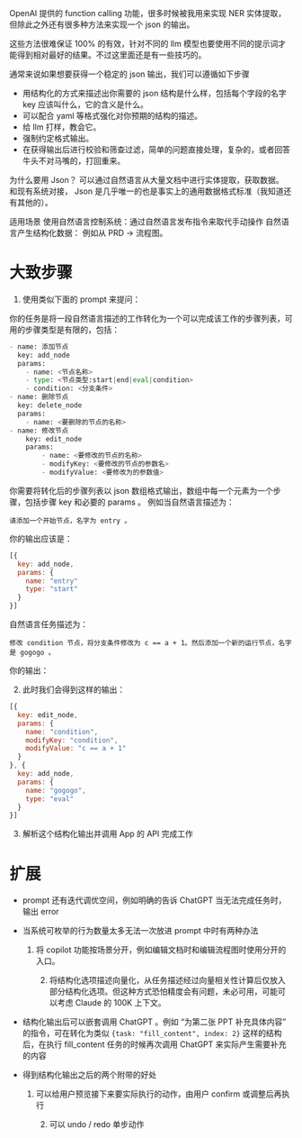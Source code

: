 OpenAI 提供的 function calling 功能，很多时候被我用来实现 NER 实体提取，但除此之外还有很多种方法来实现一个 json 的输出。

这些方法很难保证 100% 的有效，针对不同的 llm 模型也要使用不同的提示词才能得到相对最好的结果。不过这里面还是有一些技巧的。

通常来说如果想要获得一个稳定的 json 输出，我们可以遵循如下步骤

- 用结构化的方式来描述出你需要的 json 结构是什么样，包括每个字段的名字 key 应该叫什么，它的含义是什么。
- 可以配合 yaml 等格式强化对你预期的结构的描述。
- 给 llm 打样，教会它。
- 强制约定格式输出。
- 在获得输出后进行校验和筛查过滤，简单的问题直接处理，复杂的，或者回答牛头不对马嘴的，打回重来。

为什么要用 Json？
可以通过自然语言从大量文档中进行实体提取，获取数据。
和现有系统对接， Json 是几乎唯一的也是事实上的通用数据格式标准（我知道还有其他的）。

适用场景
使用自然语言控制系统：通过自然语言发布指令来取代手动操作
自然语言产生结构化数据： 例如从 PRD → 流程图。


# 大致步骤

1. 使用类似下面的 prompt 来提问：

你的任务是将一段自然语言描述的工作转化为一个可以完成该工作的步骤列表，可用的步骤类型是有限的，包括：

```python
- name: 添加节点
  key: add_node
  params:
    - name: <节点名称>
    - type: <节点类型:start|end|eval|condition>
    - condition: <分支条件>
- name: 删除节点
  key: delete_node
  params:
    - name: <要删除的节点的名称>
- name: 修改节点
    key: edit_node
    params:
        - name: <要修改的节点的名称>
        - modifyKey: <要修改的节点的参数名>
        - modifyValue: <要修改为的参数值>
```

你需要将转化后的步骤列表以 json 数组格式输出，数组中每一个元素为一个步骤，包括步骤 key 和必要的 params 。 例如当自然语言描述为：

`请添加一个开始节点，名字为 entry 。`

你的输出应该是：

```javascript
[{
  key: add_node,
  params: {
    name: "entry"
    type: "start"
  }
}]
```

自然语言任务描述为：

`修改 condition 节点，将分支条件修改为 c == a + 1。然后添加一个新的运行节点，名字是 gogogo 。`

你的输出：

2. 此时我们会得到这样的输出：

```javascript
[{
  key: edit_node,
  params: {
    name: "condition",
    modifyKey: "condition",
    modifyValue: "c == a + 1"
  }
}, {
  key: add_node,
  params: {
    name: "gogogo",
    type: "eval"
  }
}]
```

3. 解析这个结构化输出并调用 App 的 API 完成工作

# 扩展

- prompt 还有迭代调优空间，例如明确的告诉 ChatGPT 当无法完成任务时，输出 error
- 当系统可枚举的行为数量太多无法一次放进 prompt 中时有两种办法
    
    1. 将 copilot 功能按场景分开，例如编辑文档时和编辑流程图时使用分开的入口。
        
        2. 将结构化选项描述向量化，从任务描述经过向量相关性计算后仅放入部分结构化选项。但这种方式恐怕精度会有问题，未必可用，可能可以考虑 Claude 的 100K 上下文。
        
    
- 结构化输出后可以嵌套调用 ChatGPT 。例如 “为第二张 PPT 补充具体内容” 的指令，可在转化为类似 `{task: "fill_content", index: 2}` 这样的结构后，在执行 fill_content 任务的时候再次调用 ChatGPT 来实际产生需要补充的内容
- 得到结构化输出之后的两个附带的好处
    
    1. 可以给用户预览接下来要实际执行的动作，由用户 confirm 或调整后再执行
        
        2. 可以 undo / redo 单步动作